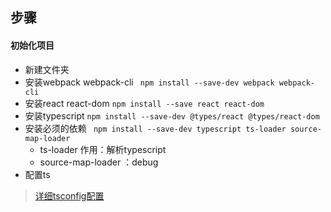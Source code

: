 ## 步骤
#### 初始化项目
- 新建文件夹
- 安装webpack webpack-cli 
``` npm install --save-dev webpack webpack-cli```
- 安装react react-dom
```npm install --save react react-dom```
- 安装typescript
```npm install --save-dev @types/react @types/react-dom```
- 安装必须的依赖
 ``` npm install --save-dev typescript ts-loader source-map-loader```
  - ts-loader 作用：解析typescript
  - source-map-loader ：debug
- 配置ts
> [详细tsconfig配置]('https://www.typescriptlang.org/docs/handbook/tsconfig-json.html)
